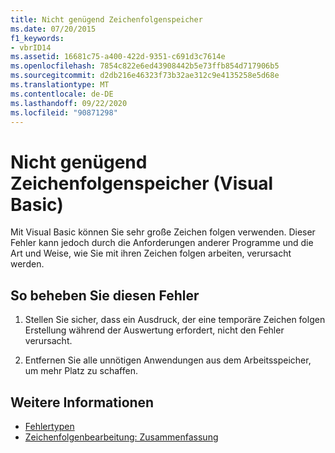 ```yaml
---
title: Nicht genügend Zeichenfolgenspeicher
ms.date: 07/20/2015
f1_keywords:
- vbrID14
ms.assetid: 16681c75-a400-422d-9351-c691d3c7614e
ms.openlocfilehash: 7854c822e6ed43908442b5e73ffb854d717906b5
ms.sourcegitcommit: d2db216e46323f73b32ae312c9e4135258e5d68e
ms.translationtype: MT
ms.contentlocale: de-DE
ms.lasthandoff: 09/22/2020
ms.locfileid: "90871298"
---
```

# <a name="out-of-string-space-visual-basic"></a>Nicht genügend Zeichenfolgenspeicher (Visual Basic)

Mit Visual Basic können Sie sehr große Zeichen folgen verwenden. Dieser Fehler kann jedoch durch die Anforderungen anderer Programme und die Art und Weise, wie Sie mit ihren Zeichen folgen arbeiten, verursacht werden.  
  
## <a name="to-correct-this-error"></a>So beheben Sie diesen Fehler  
  
1. Stellen Sie sicher, dass ein Ausdruck, der eine temporäre Zeichen folgen Erstellung während der Auswertung erfordert, nicht den Fehler verursacht.  
  
2. Entfernen Sie alle unnötigen Anwendungen aus dem Arbeitsspeicher, um mehr Platz zu schaffen.  
  
## <a name="see-also"></a>Weitere Informationen

- [Fehlertypen](../../programming-guide/language-features/error-types.md)
- [Zeichenfolgenbearbeitung: Zusammenfassung](../keywords/string-manipulation-summary.md)

